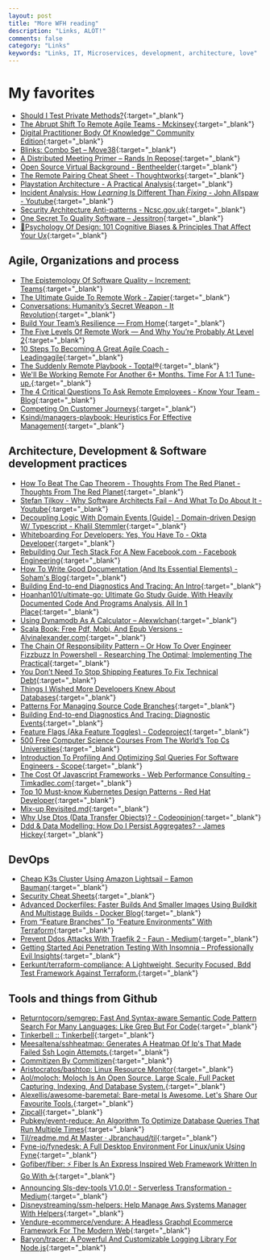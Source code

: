 ```yaml
---
layout: post
title: "More WFH reading"
description: "Links, ALOT!"
comments: false
category: "Links"
keywords: "Links, IT, Microservices, development, architecture, love"
---
```

<!-- markdownlint-disable MD033 MD020 MD025-->
# My favorites<a name="favorites"></a>

- [Should I Test Private Methods?](http://shoulditestprivatemethods.com/){:target="_blank"}
- [The Abrupt Shift To Remote Agile Teams - Mckinsey](https://www.mckinsey.com/business-functions/organization/our-insights/revisiting-agile-teams-after-an-abrupt-shift-to-remote){:target="_blank"}
- [Digital Practitioner Body Of Knowledge™ Community Edition](https://theopengroup.gitlab.io/dpbok-community-edition/html/DPBoK-CE.html){:target="_blank"}
- [Blinks: Combo Set – Move38](https://move38.com/collections/featured-blinks/products/blinks-combo-set-12-blinks){:target="_blank"}
- [A Distributed Meeting Primer – Rands In Repose](https://randsinrepose.com/archives/a-distributed-meeting-primer/){:target="_blank"}
- [Open Source Virtual Background - Bentheelder](https://elder.dev/posts/open-source-virtual-background/){:target="_blank"}
- [The Remote Pairing Cheat Sheet - Thoughtworks](https://www.thoughtworks.com/insights/blog/remote-pairing-cheat-sheet){:target="_blank"}
- [Playstation Architecture - A Practical Analysis](https://copetti.org/projects/consoles/playstation/){:target="_blank"}
- [Incident Analysis: How *Learning* Is Different Than *Fixing* - John Allspaw - Youtube](https://www.youtube.com/watch?v=VFcTNH2iUBM){:target="_blank"}
- [Security Architecture Anti-patterns - Ncsc.gov.uk](https://www.ncsc.gov.uk/whitepaper/security-architecture-anti-patterns){:target="_blank"}
- [One Secret To Quality Software – Jessitron](https://jessitron.com/2020/05/08/one-secret-to-quality-software/?__s=bwrmsqrqayxmnbti5qrh){:target="_blank"}
- [🧠Psychology Of Design: 101 Cognitive Biases & Principles That Affect Your Ux](https://growth.design/psychology/#priming){:target="_blank"}

## Agile, Organizations and process<a name="agile"></a>

- [The Epistemology Of Software Quality – Increment: Teams](https://increment.com/teams/the-epistemology-of-software-quality/?__s=rz6syqwso5amykgnmqva){:target="_blank"}
- [The Ultimate Guide To Remote Work - Zapier](https://zapier.com/learn/remote-work/){:target="_blank"}
- [Conversations: Humanity’s Secret Weapon - It Revolution](https://itrevolution.com/conversations-humanitys-secret-weapon/){:target="_blank"}
- [Build Your Team’s Resilience — From Home](https://hbr.org/2020/04/build-your-teams-resilience-from-home){:target="_blank"}
- [The Five Levels Of Remote Work — And Why You’re Probably At Level 2](https://medium.com/swlh/the-five-levels-of-remote-work-and-why-youre-probably-at-level-2-ccaf05a25b9c){:target="_blank"}
- [10 Steps To Becoming A Great Agile Coach - Leadingagile](https://www.leadingagile.com/2020/04/10-steps-to-becoming-a-great-agile-coach/){:target="_blank"}
- [The Suddenly Remote Playbook - Toptal®](https://www.toptal.com/remote-work-playbook#onboarding){:target="_blank"}
- [We'll Be Working Remote For Another 6+ Months. Time For A 1:1 Tune-up.](https://blog.nuffsaid.com/running-one-on-ones){:target="_blank"}
- [The 4 Critical Questions To Ask Remote Employees - Know Your Team - Blog](https://knowyourteam.com/blog/2020/04/22/the-4-critical-questions-to-ask-remote-employees/){:target="_blank"}
- [Competing On Customer Journeys](https://hbr.org/2015/11/competing-on-customer-journeys){:target="_blank"}
- [Ksindi/managers-playbook: Heuristics For Effective Management](https://github.com/ksindi/managers-playbook){:target="_blank"}

## Architecture, Development & Software development practices <a name="development"></a>

- [How To Beat The Cap Theorem - Thoughts From The Red Planet - Thoughts From The Red Planet](http://nathanmarz.com/blog/how-to-beat-the-cap-theorem.html?__s=rz6syqwso5amykgnmqva){:target="_blank"}
- [Stefan Tilkov - Why Software Architects Fail – And What To Do About It - Youtube](https://www.youtube.com/watch?v=AkYDsiRVqno&t=272){:target="_blank"}
- [Decoupling Logic With Domain Events [Guide] - Domain-driven Design W/ Typescript - Khalil Stemmler](https://khalilstemmler.com/articles/typescript-domain-driven-design/chain-business-logic-domain-events/?__s=rz6syqwso5amykgnmqva){:target="_blank"}
- [Whiteboarding For Developers: Yes, You Have To - Okta Developer](https://developer.okta.com/blog/2020/05/13/whiteboarding-for-developers){:target="_blank"}
- [Rebuilding Our Tech Stack For A New Facebook.com - Facebook Engineering](https://engineering.fb.com/web/facebook-redesign/){:target="_blank"}
- [How To Write Good Documentation (And Its Essential Elements) - Soham's Blog](https://www.sohamkamani.com/blog/how-to-write-good-documentation/?__s=bwrmsqrqayxmnbti5qrh){:target="_blank"}
- [Building End-to-end Diagnostics And Tracing: An Intro](https://jimmybogard.com/building-end-to-end-diagnostics-and-tracing-a-primer/){:target="_blank"}
- [Hoanhan101/ultimate-go: Ultimate Go Study Guide, With Heavily Documented Code And Programs Analysis, All In 1 Place](https://github.com/hoanhan101/ultimate-go){:target="_blank"}
- [Using Dynamodb As A Calculator – Alexwlchan](https://alexwlchan.net/2020/04/using-dynamodb-as-a-calculator/){:target="_blank"}
- [Scala Book: Free Pdf, Mobi, And Epub Versions - Alvinalexander.com](https://alvinalexander.com/scala/scala-book-free/){:target="_blank"}
- [The Chain Of Responsibility Pattern – Or How To Over Engineer Fizzbuzz In Powershell - Researching The Optimal; Implementing The Practical](https://dfinke.github.io/powershell/2020/04/26/The-Chain-of-Responsibility-Pattern-Or-how-to-over-engineer-FizzBuzz-in-PowerShell.html){:target="_blank"}
- [You Don’t Need To Stop Shipping Features To Fix Technical Debt](https://medium.com/@ryan0x44/technical-debt-f5158cc9ca07){:target="_blank"}
- [Things I Wished More Developers Knew About Databases](https://medium.com/@rakyll/things-i-wished-more-developers-knew-about-databases-2d0178464f78){:target="_blank"}
- [Patterns For Managing Source Code Branches](https://martinfowler.com/articles/branching-patterns.html){:target="_blank"}
- [Building End-to-end Diagnostics And Tracing: Diagnostic Events](https://jimmybogard.com/building-end-to-end-tracing-diagnostic-events/){:target="_blank"}
- [Feature Flags (Aka Feature Toggles) - Codeproject](https://www.codeproject.com/Articles/5265400/Feature-Flags-aka-Feature-Toggles){:target="_blank"}
- [500 Free Computer Science Courses From The World’s Top Cs Universities](https://www.freecodecamp.org/news/free-courses-top-cs-universities/){:target="_blank"}
- [Introduction To Profiling And Optimizing Sql Queries For Software Engineers - Scope](https://medium.com/scopedev/introduction-to-profiling-and-optimizing-sql-queries-for-software-engineers-3cf376ecc712){:target="_blank"}
- [The Cost Of Javascript Frameworks - Web Performance Consulting - Timkadlec.com](https://timkadlec.com/remembers/2020-04-21-the-cost-of-javascript-frameworks/){:target="_blank"}
- [Top 10 Must-know Kubernetes Design Patterns - Red Hat Developer](https://developers.redhat.com/blog/2020/05/11/top-10-must-know-kubernetes-design-patterns/){:target="_blank"}
- [Mix-up Revisited.md](https://danielfett.github.io/notes/oauth/Mix-Up%20Revisited.html){:target="_blank"}
- [Why Use Dtos (Data Transfer Objects)? - Codeopinion](https://codeopinion.com/why-use-dtos-data-transfer-objects/){:target="_blank"}
- [Ddd & Data Modelling: How Do I Persist Aggregates? - James Hickey](https://www.jamesmichaelhickey.com/how-do-i-persist-ddd-aggregates/?__s=rz6syqwso5amykgnmqva){:target="_blank"}

## DevOps<a name="devops"></a>

- [Cheap K3s Cluster Using Amazon Lightsail – Eamon Bauman](https://eamonbauman.com/2020/05/09/cheap-k3s-cluster-using-amazon-lightsail/){:target="_blank"}
- [Security Cheat Sheets](https://pragmaticwebsecurity.com/cheatsheets.html?_hsmi=87535245&_hsenc=p2ANqtz-8TFT0LQJm6HEMv70XsL2-tknzlFg2Uct8A1HKuUCMU1bLhlCzqyjZgGPXKjgfemaA4jxgl){:target="_blank"}
- [Advanced Dockerfiles: Faster Builds And Smaller Images Using Buildkit And Multistage Builds - Docker Blog](https://www.docker.com/blog/advanced-dockerfiles-faster-builds-and-smaller-images-using-buildkit-and-multistage-builds/){:target="_blank"}
- [From “Feature Branches” To “Feature Environments” With Terraform](https://medium.com/env0/from-feature-branches-to-feature-environments-with-terraform-652c0fdf0e78){:target="_blank"}
- [Prevent Ddos Attacks With Traefik 2 - Faun - Medium](https://medium.com/faun/prevent-ddos-attacks-with-traefik-2-44fb32eeac4f){:target="_blank"}
- [Getting Started Api Penetration Testing With Insomnia – Professionally Evil Insights](https://blog.secureideas.com/2020/04/getting-started-api-penetration-testing-with-insomnia.html){:target="_blank"}
- [Eerkunt/terraform-compliance: A Lightweight, Security Focused, Bdd Test Framework Against Terraform.](https://github.com/eerkunt/terraform-compliance){:target="_blank"}

## Tools and things from Github <a name="tools"></a>

- [Returntocorp/semgrep: Fast And Syntax-aware Semantic Code Pattern Search For Many Languages: Like Grep But For Code](https://github.com/returntocorp/semgrep){:target="_blank"}
- [Tinkerbell :: Tinkerbell](https://tinkerbell.org/){:target="_blank"}
- [Meesaltena/sshheatmap: Generates A Heatmap Of Ip's That Made Failed Ssh Login Attempts.](https://github.com/meesaltena/SSHHeatmap){:target="_blank"}
- [Commitizen By Commitizen](http://commitizen.github.io/cz-cli/){:target="_blank"}
- [Aristocratos/bashtop: Linux Resource Monitor](https://github.com/aristocratos/bashtop){:target="_blank"}
- [Aol/moloch: Moloch Is An Open Source, Large Scale, Full Packet Capturing, Indexing, And Database System.](https://github.com/aol/moloch){:target="_blank"}
- [Alexellis/awesome-baremetal: Bare-metal Is Awesome. Let's Share Our Favourite Tools.](https://github.com/alexellis/awesome-baremetal){:target="_blank"}
- [Zipcall](https://zipcall.io/){:target="_blank"}
- [Pubkey/event-reduce: An Algorithm To Optimize Database Queries That Run Multiple Times](https://github.com/pubkey/event-reduce){:target="_blank"}
- [Til/readme.md At Master · Jbranchaud/til](https://github.com/jbranchaud/til/blob/master/README.md){:target="_blank"}
- [Fyne-io/fynedesk: A Full Desktop Environment For Linux/unix Using Fyne](https://github.com/fyne-io/fynedesk){:target="_blank"}
- [Gofiber/fiber: ⚡️ Fiber Is An Express Inspired Web Framework Written In Go With ☕️](https://github.com/gofiber/fiber){:target="_blank"}
- [Announcing Sls-dev-tools V1.0.0! - Serverless Transformation - Medium](https://medium.com/serverless-transformation/announcing-sls-dev-tools-v1-0-0-11e9ab01868e){:target="_blank"}
- [Disneystreaming/ssm-helpers: Help Manage Aws Systems Manager With Helpers](https://github.com/disneystreaming/ssm-helpers){:target="_blank"}
- [Vendure-ecommerce/vendure: A Headless Graphql Ecommerce Framework For The Modern Web](https://github.com/vendure-ecommerce/vendure){:target="_blank"}
- [Baryon/tracer: A Powerful And Customizable Logging Library For Node.js](https://github.com/baryon/tracer){:target="_blank"}